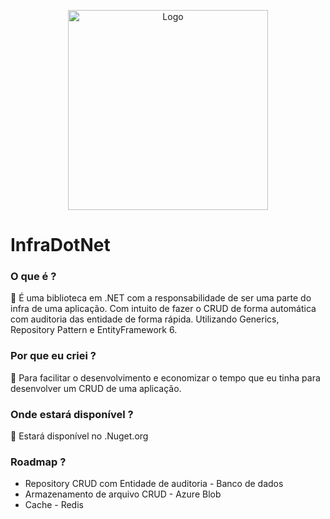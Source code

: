 <p align="center">
  <img src="https://github.com/ABNERMATHEUS/InfraDotNet/blob/main/Logo.svg" width="320" alt="Logo" /></a>
</p>

# InfraDotNet

### O que é ?

<aside>
📌 É uma biblioteca em .NET com a responsabilidade de ser uma parte do infra de uma aplicação. Com intuito de fazer o CRUD de forma automática com auditoria das entidade de forma rápida. Utilizando Generics, Repository Pattern e EntityFramework 6.
</aside>

### Por que eu criei ?

<aside>
📌 Para facilitar o desenvolvimento e economizar o tempo que eu tinha para desenvolver um CRUD de uma aplicação.

</aside>

### Onde estará disponível ?

<aside>
📌 Estará disponível no .Nuget.org

</aside>


### Roadmap ?

<aside>
<ul>
  <li>Repository CRUD com Entidade de auditoria - Banco de dados</li>
  <li>Armazenamento de arquivo CRUD - Azure Blob </li>
  <li>Cache - Redis </li>
</ul>
</aside>
